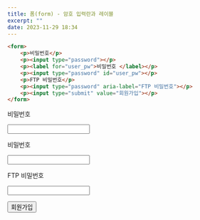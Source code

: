 ```yaml
---
title: 폼(form) - 암호 입력란과 레이블
excerpt: ""
date: 2023-11-29 18:34
---
```


```html
<form>
	<p>비밀번호</p>
	<p><input type="password"></p>
	<p><label for="user_pw">비밀번호 </label></p>
	<p><input type="password" id="user_pw"></p>
	<p>FTP 비밀번호</p>
	<p><input type="password" aria-label="FTP 비밀번호"></p>
	<p><input type="submit" value="회원가입"></p>
</form>
```

<form>
	<p>비밀번호</p>
	<p><input type="password"></p>
	<p><label for="user_pw">비밀번호 </label></p>
	<p><input type="password" id="user_pw"></p>
	<p>FTP 비밀번호</p>
	<p><input type="password" aria-label="FTP 비밀번호"></p>
	<p><input type="submit" value="회원가입"></p>
</form>
